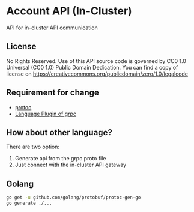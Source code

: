 # Account API (In-Cluster)

API for in-cluster API communication

## License
No Rights Reserved.
Use of this API source code is governed by CC0 1.0 Universal (CC0 1.0) Public Domain Dedication.
You can find a copy of license on https://creativecommons.org/publicdomain/zero/1.0/legalcode

## Requirement for change

- [protoc](https://github.com/google/protobuf)
- [Language Plugin of grpc](https://github.com/grpc/grpc/blob/master/INSTALL.md)

## How about other language?

There are two option:

1. Generate api from the grpc proto file
2. Just connect with the in-cluster API gateway

## Golang
```bash
go get -u github.com/golang/protobuf/protoc-gen-go
go generate ./...
```
